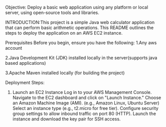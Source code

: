 Objective: Deploy a basic web application using any platform or local server, using open-source tools and libraries.

INTRODUCTION:This project is a simple Java web calculator application that can perform basic arithmetic operations. This README outlines the steps to deploy the application on an AWS EC2 instance.

Prerequisites
Before you begin, ensure you have the following:
1.Any aws account

2.Java Development Kit (JDK) installed locally in the server(supports java based applications)

3.Apache Maven installed locally (for building the project)

Deployment Steps:
1. Launch an EC2 Instance
Log in to your AWS Management Console.
Navigate to the EC2 dashboard and click on "Launch Instance."
Choose an Amazon Machine Image (AMI). (e.g., Amazon Linux, Ubuntu Server)
Select an instance type (e.g., t2.micro for free tier).
Configure security group settings to allow inbound traffic on port 80 (HTTP).
Launch the instance and download the key pair for SSH access.

